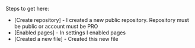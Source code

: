 
Steps to get here:

* [Create repository] - I created a new public repository. Repository must be public or account must be PRO
* [Enabled pages] - In settings I enabled pages
* [Created a new file] - Created this new file
